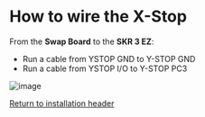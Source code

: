 # How to wire the X-Stop

From the **Swap Board** to the **SKR 3 EZ**:

- Run a cable from YSTOP GND to Y-STOP GND
- Run a cable from YSTOP I/O to Y-STOP PC3

![image](https://github.com/smartwareio/SWIO-Kobra-Max-Adapter-Kit/assets/139072083/b9693250-bfd8-4676-b2ef-dcdbb070d8f4)

[Return to installation header](https://github.com/smartwareio/SWIO-Kobra-Max-Adapter-Kit/blob/main/README.md#wiring-the-swap-board)
